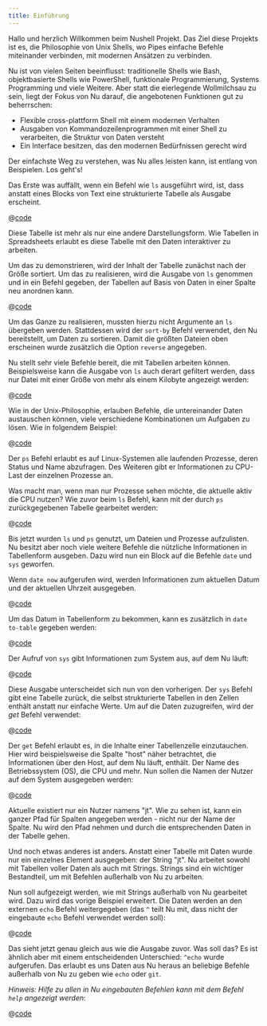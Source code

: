 ```yaml
---
title: Einführung
---
```


Hallo und herzlich Willkommen beim Nushell Projekt. Das Ziel diese Projekts ist es, die Philosophie von Unix Shells, wo Pipes einfache Befehle miteinander verbinden, mit modernen Ansätzen zu verbinden.

Nu ist von vielen Seiten beeinflusst: traditionelle Shells wie Bash, objektbasierte Shells wie PowerShell, funktionale Programmierung, Systems Programming und viele Weitere. Aber statt die eierlegende Wollmilchsau zu sein, liegt der Fokus von Nu darauf, die angebotenen Funktionen gut zu beherrschen:

- Flexible cross-plattform Shell mit einem modernen Verhalten
- Ausgaben von Kommandozeilenprogrammen mit einer Shell zu verarbeiten, die Struktur von Daten versteht
- Ein Interface besitzen, das den modernen Bedürfnissen gerecht wird

Der einfachste Weg zu verstehen, was Nu alles leisten kann, ist entlang von Beispielen. Los geht's!

Das Erste was auffällt, wenn ein Befehl wie `ls` ausgeführt wird, ist, dass anstatt eines Blocks von Text eine strukturierte Tabelle als Ausgabe erscheint.

@[code](@snippets/introduction/ls_example.sh)

Diese Tabelle ist mehr als nur eine andere Darstellungsform. Wie Tabellen in Spreadsheets erlaubt es diese Tabelle mit den Daten interaktiver zu arbeiten.

Um das zu demonstrieren, wird der Inhalt der Tabelle zunächst nach der Größe sortiert. Um das zu realisieren, wird die Ausgabe von `ls` genommen und in ein Befehl gegeben, der Tabellen auf Basis von Daten in einer Spalte neu anordnen kann.

@[code](@snippets/introduction/ls_sort_by_reverse_example.sh)

Um das Ganze zu realisieren, mussten hierzu nicht Argumente an `ls` übergeben werden. Stattdessen wird der `sort-by` Befehl verwendet, den Nu bereitstellt, um Daten zu sortieren. Damit die größten Dateien oben erscheinen wurde zusätzlich die Option `reverse` angegeben.

Nu stellt sehr viele Befehle bereit, die mit Tabellen arbeiten können. Beispielsweise kann die Ausgabe von `ls` auch derart gefiltert werden, dass nur Datei mit einer Größe von mehr als einem Kilobyte angezeigt werden:

@[code](@snippets/introduction/ls_where_example.sh)

Wie in der Unix-Philosophie, erlauben Befehle, die untereinander Daten austauschen können, viele verschiedene Kombinationen um Aufgaben zu lösen. Wie in folgendem Beispiel:

@[code](@snippets/introduction/ps_example.sh)

Der `ps` Befehl erlaubt es auf Linux-Systemen alle laufenden Prozesse, deren Status und Name abzufragen. Des Weiteren gibt er Informationen zu CPU-Last der einzelnen Prozesse an.

Was macht man, wenn man nur Prozesse sehen möchte, die aktuelle aktiv die CPU nutzen? Wie zuvor beim `ls` Befehl, kann mit der durch `ps` zurückgegebenen Tabelle gearbeitet werden:

@[code](@snippets/introduction/ps_where_example.sh)

Bis jetzt wurden `ls` und `ps` genutzt, um Dateien und Prozesse aufzulisten. Nu besitzt aber noch viele weitere Befehle die nützliche Informationen in Tabellenform ausgeben. Dazu wird nun ein Block auf die Befehle `date` und `sys` geworfen.

Wenn `date now` aufgerufen wird, werden Informationen zum aktuellen Datum und der aktuellen Uhrzeit ausgegeben.

@[code](@snippets/introduction/date_example.sh)

Um das Datum in Tabellenform zu bekommen, kann es zusätzlich in `date to-table` gegeben werden:

@[code](@snippets/introduction/date_table_example.sh)

Der Aufruf von `sys` gibt Informationen zum System aus, auf dem Nu läuft:

@[code](@snippets/introduction/sys_example.sh)

Diese Ausgabe unterscheidet sich nun von den vorherigen. Der `sys` Befehl gibt eine Tabelle zurück, die selbst strukturierte Tabellen in den Zellen enthält anstatt nur einfache Werte. Um auf die Daten zuzugreifen, wird der _get_ Befehl verwendet:

@[code](@snippets/introduction/sys_get_example.sh)

Der `get` Befehl erlaubt es, in die Inhalte einer Tabellenzelle einzutauchen. Hier wird beispielsweise die Spalte "host" näher betrachtet, die Informationen über den Host, auf dem Nu läuft, enthält. Der Name des Betriebssystem (OS), die CPU und mehr. Nun sollen die Namen der Nutzer auf dem System ausgegeben werden:

@[code](@snippets/introduction/sys_get_nested_example.sh)

Aktuelle existiert nur ein Nutzer namens "jt". Wie zu sehen ist, kann ein ganzer Pfad für Spalten angegeben werden - nicht nur der Name der Spalte. Nu wird den Pfad nehmen und durch die entsprechenden Daten in der Tabelle gehen.

Und noch etwas anderes ist anders. Anstatt einer Tabelle mit Daten wurde nur ein einzelnes Element ausgegeben: der String "jt". Nu arbeitet sowohl mit Tabellen voller Daten als auch mit Strings. Strings sind ein wichtiger Bestandteil, um mit Befehlen außerhalb von Nu zu arbeiten.

Nun soll aufgezeigt werden, wie mit Strings außerhalb von Nu gearbeitet wird. Dazu wird das vorige Beispiel erweitert. Die Daten werden an den externen `echo` Befehl weitergegeben (das `^` teilt Nu mit, dass nicht der eingebaute `echo` Befehl verwendet werden soll):

@[code](@snippets/introduction/sys_get_external_echo_example.sh)

Das sieht jetzt genau gleich aus wie die Ausgabe zuvor. Was soll das? Es ist ähnlich aber mit einem entscheidenden Unterschied: `^echo` wurde aufgerufen. Das erlaubt es uns Daten aus Nu heraus an beliebige Befehle außerhalb von Nu zu geben wie `echo` oder `git`.

_Hinweis: Hilfe zu allen in Nu eingebauten Befehlen kann mit dem Befehl `help` angezeigt werden_:

@[code](@snippets/introduction/help_example.sh)
